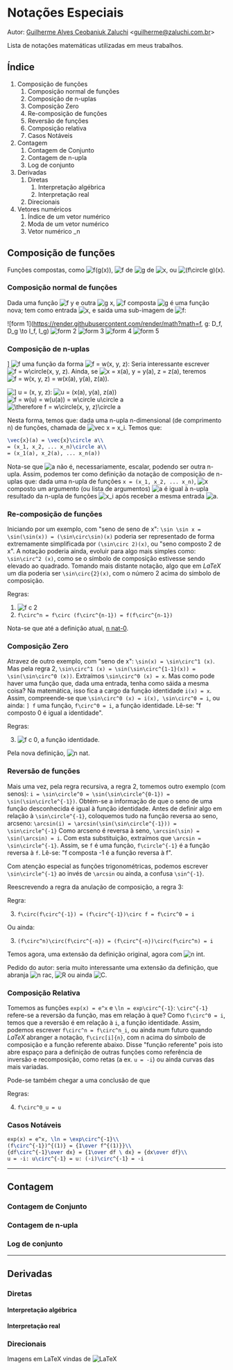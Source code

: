# Notações Especiais

Autor: [Guilherme Alves Ceobaniuk Zaluchi](https://guilherme.zaluchi.com.br) <[guilherme@zaluchi.com.br](mailto:guilherme@zaluchi.com.br)>

Lista de notações matemáticas utilizadas em meus trabalhos.

## Índice

1. Composição de funções
   1. Composição normal de funções
   2. Composição de n-uplas
   3. Composição Zero
   4. Re-composição de funções
   5. Reversão de funções
   6. Composição relativa
   7. Casos Notáveis
2. Contagem
   1. Contagem de Conjunto
   2. Contagem de n-upla
   3. Log de conjunto
3. Derivadas
   1. Diretas
      1. Interpretação algébrica
      2. Interpretação real
   2. Direcionais
4. Vetores numéricos
   1. Índice de um vetor numérico
   2. Moda de um vetor numérico
   3. Vetor numérico _n

## Composição de funções

Funções compostas, como ![f(g(x))][f g x], ![f][f] de ![g][g] de ![x][x], ou ![(f\circle g)(x)][f circ g x].

### Composição normal de funções

Dada uma função ![f y][f y] e outra ![g x][g x], ![f][f] composta ![g][g] é uma função nova; tem como entrada ![x][x], e saída uma sub-imagem de ![f][f]:

![form 1](https://render.githubusercontent.com/render/math?math=f, g: D_f, D_g \to I_f, I_g)
![form 2](https://render.githubusercontent.com/render/math?math=f%20%3D%20f(a)%2C%20g%20%3D%20g(b))
![form 3](https://render.githubusercontent.com/render/math?math=f(g)%20%3D%20f%5Ccirc%20g%20%3D%20f(g(b))%20%3D%20f%5Ccirc%20g%5Ccirc%20b%3A%20D_%7Bfgb%7D%5Cto%20I_%7Bfgb%7D)
![form 4](https://render.githubusercontent.com/render/math?math=D_%7Bfgb%7D%20%3D%20%7Bb%5Cin%20D_g%3A%20g(b)%20%3D%20g%5Ccirc%20b%5Cin%20D_f%7D)
![form 5](https://render.githubusercontent.com/render/math?math=I_%7Bfgb%7D%20%3D%20%7Bf(g)%5Cin%20I_f%3A%20g%5Cin%20I_g%7D)

### Composição de n-uplas

] ![f][f] uma função da forma ![f = w(x, y, z)](https://render.githubusercontent.com/render/math?math=f%20%3D%20w(x%2C%20y%2C%20z)): 
Seria interessante escrever ![f = w\circle(x, y, z)](https://render.githubusercontent.com/render/math?math=f%20%3D%20w%5Ccircle(x%2C%20y%2C%20z)). 
Ainda, se ![x = x(a), y = y(a), z = z(a)](https://render.githubusercontent.com/render/math?math=x%20%3D%20x(a)%2C%20y%20%3D%20y(a)%2C%20z%20%3D%20z(a)), teremos ![f = w(x, y, z) = w(x(a), y(a), z(a))](https://render.githubusercontent.com/render/math?math=f%20%3D%20w(x%2C%20y%2C%20z)%20%3D%20w(x(a)%2C%20y(a)%2C%20z(a))).


![\] u = (x, y, z):](https://render.githubusercontent.com/render/math?math=%5D%20u%20%3D%20(x%2C%20y%2C%20z)%3A)
![u = (x(a), y(a), z(a))](https://render.githubusercontent.com/render/math?math=u%20%3D%20(x(a)%2C%20y(a)%2C%20z(a)))
![f = w(u) = w(u(a)) = w\circle u\circle a](https://render.githubusercontent.com/render/math?math=f%20%3D%20w(u)%20%3D%20w(u(a))%20%3D%20w%5Ccircle%20u%5Ccircle%20a)
![\therefore f = w\circle(x, y, z)\circle a](https://render.githubusercontent.com/render/math?math=%5Ctherefore%20f%20%3D%20w%5Ccircle(x%2C%20y%2C%20z)%5Ccircle%20a)

Nesta forma, temos que: dada uma n-upla n-dimensional (de comprimento n) de funções, chamada de ![vec x = x_i][vec x = x_i]. 
Temos que:

```latex
\vec{x}(a) = \vec{x}\circle a\\
= (x_1, x_2, ... x_n)\circle a\\
= (x_1(a), x_2(a), ... x_n(a))
```

Nota-se que ![a][a] não é, necessariamente, escalar, podendo ser outra n-upla. 
Assim, podemos ter como definição da notação de composição de n-uplas que: dada uma n-upla de funções ```x = (x_1, x_2, ... x_n)```, ![x][x] composto um argumento (ou lista de argumentos) ![a][a] é igual à n-upla resultado da n-upla de funções ![x_i][x_i] após receber a mesma entrada ![a][a].

### Re-composição de funções

Iniciando por um exemplo, com "seno de seno de x": ```\sin \sin x = \sin(\sin(x)) = (\sin\circ\sin)(x)``` poderia ser representado de forma extremamente simplificada por ```(\sin\circ 2)(x)```, ou "seno composto 2 de x". 
A notação poderia ainda, evoluir para algo mais simples como: ```\sin\circ^2 (x)```, como se o símbolo de composição estivesse sendo elevado ao quadrado. Tomando mais distante notação, algo que em _LaTeX_ um dia poderia ser ```\sin\circ{2}(x)```, com o número 2 acima do símbolo de composição.

Regras:

1. ![f c 2][f c 2]
2. ```f\circ^n = f\circ (f\circ^{n-1}) = f(f\circ^{n-1})```

Nota-se que até a definição atual, [n nat-0][n nat-0].

### Composição Zero

Atravez de outro exemplo, com "seno de x": ```\sin(x) = \sin\circ^1 (x)```. Mas pela regra 2, ```\sin\circ^1 (x) = \sin(\sin\circ^{1-1}(x)) = \sin(\sin\circ^0 (x))```. Extraímos ```\sin\circ^0 (x) = x```. 
Mas como pode haver uma função que, dada uma entrada, tenha como sáida a mesma coisa? 
Na matemática, isso fica a cargo da função identidade ```i(x) = x```. 
Assim, compreende-se que ```\sin\circ^0 (x) = i(x), \sin\circ^0 = i```, ou ainda: ```] f``` uma função, ```f\circ^0 = i```, a função identidade. 
Lê-se: "f composto 0 é igual a identidade".

Regras:

3. ![f c 0][f c 0], a função identidade.

Pela nova definição, ![n nat][n nat].

### Reversão de funções

Mais uma vez, pela regra recursiva, a regra 2, tomemos outro exemplo (com senos): 
```i = \sin\circle^0 = \sin(\sin\circle^{0-1}) = \sin(\sin\circle^{-1})```. Obtém-se a informação de que o seno de uma função desconhecida é igual à função identidade. Antes de definir algo em relação à ```\sin\circle^{-1}```, coloquemos tudo na função reversa ao seno, arcseno: 
```\arcsin(i) = \arcsin(\sin(\sin\circle^{-1})) = \sin\circle^{-1}``` 
Como arcseno é reversa à seno, ```\arcsin(\sin) = \sin(\arcsin) = i```. Com esta substituição, extraímos que ```\arcsin = \sin\circle^{-1}```. 
Assim, se ```f``` é uma função, ```f\circle^{-1}``` é a função reversa à ```f```. 
Lê-se: "f composta -1 é a função reversa à f".

Com atenção especial as funções trigonométricas, podemos escrever ```\sin\circle^{-1}``` ao invés de ```\arcsin``` ou ainda, a confusa ```\sin^{-1}```.

Reescrevendo a regra da anulação de composição, a regra 3:

Regra:

3. ```f\circ(f\circ^{-1}) = (f\circ^{-1})\circ f = f\circ^0 = i```

Ou ainda:

3. ```(f\circ^n)\circ(f\circ^{-n}) = (f\circ^{-n})\circ(f\circ^n) = i```

Temos agora, uma extensão da definição original, agora com ![n int][n int].

Pedido do autor: seria muito interessante uma extensão da definição, que abranja ![n rac][n rac], ![R][R] ou ainda ![C][C].

### Composição Relativa

Tomemos as funções ```exp(x) = e^x``` e ```\ln = exp\circ^{-1}```: ```\circ^{-1}``` refere-se a reversão da função, mas em relação à que? 
Como ```f\circ^0 = i```, temos que a reversão é em relação à ```i```, a função identidade. Assim, podemos escrever ```f\circ^n = f\circ^n_i```, ou ainda num futuro  quando _LaTeX_ abranger a notação, ```f\circ[i]{n}```, com n acima do símbolo de composição e a função referente abaixo. 
Disse "função referente" pois isto abre espaço para a definição de outras funções como referência de inversão e recomposição, como retas (a ex. ```u = -i```) ou ainda curvas das mais variadas.

Pode-se também chegar a uma conclusão de que

Regras:

4. ```f\circ^0_u = u```

### Casos Notáveis

```latex
exp(x) = e^x, \ln = \exp\circ^{-1}\\
(f\circ^{-1})^{(1)} = {1\over f^{(1)}}\\
{df\circ^{-1}\over dx} = {1\over df \ dx} = {dx\over df}\\
u = -i: u\circ^{-1} = u: (-i)\circ^{-1} = -i
```

--------

## Contagem

### Contagem de Conjunto

### Contagem de n-upla

### Log de conjunto

--------

## Derivadas

### Diretas

#### Interpretação algébrica

#### Interpretação real

### Direcionais

Imagens em LaTeX vindas de ![LaTeX](https://alexanderrodin.com/github-latex-markdown/)

[f]: https://render.githubusercontent.com/render/math?math=f
[g]: https://render.githubusercontent.com/render/math?math=g
[x]: https://render.githubusercontent.com/render/math?math=x
[x_i]: https://render.githubusercontent.com/render/math?math=x_i
[a]: https://render.githubusercontent.com/render/math?math=a
[f g x]: https://render.githubusercontent.com/render/math?math=f(g(x))
[f circ g x]: https://render.githubusercontent.com/render/math?math=(f%5Ccircle%20g)(x)
[f y]: https://render.githubusercontent.com/render/math?math=f(y)
[g x]: https://render.githubusercontent.com/render/math?math=g(x)
[f c 0]: https://render.githubusercontent.com/render/math?math=f%5Ccircle%5E0%20%3D%20i
[f c 2]: https://render.githubusercontent.com/render/math?math=f(f)%20%3D%20f%5Ccircle%20f%20%3D%20f%5Ccircle%5E2
[n nat]: https://render.githubusercontent.com/render/math?math=n%5Cin%5Cmathbb%7BN%7D
[n nat-0]: https://render.githubusercontent.com/render/math?math=n%5Cin%5Cmathbb%7BN%7D_*
[n int]: https://render.githubusercontent.com/render/math?math=n%5Cin%5Cmathbb%7BZ%7D
[n rac]: https://render.githubusercontent.com/render/math?math=n%5Cin%5Cmathbb%7BQ%7D
[R]: https://render.githubusercontent.com/render/math?math=%5Cmathbb%7BR%7D
[C]: https://render.githubusercontent.com/render/math?math=%5Cmathbb%7BC%7D
[vec x = x_i]: https://render.githubusercontent.com/render/math?math=%5Cvec%7Bx%7D%20%3D%20(x_1%2C%20x_2%2C%20...%20x_n)
